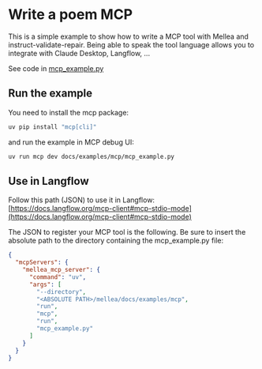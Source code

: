 # Write a poem MCP
This is a simple example to show how to write a MCP tool 
with Mellea and instruct-validate-repair. Being able to 
speak the tool language allows you to integrate with
Claude Desktop, Langflow, ...

See code in [mcp_example.py](mcp_example.py)

## Run the example
You need to install the mcp package:
```bash
uv pip install "mcp[cli]"
```

and run the example in MCP debug UI:
```bash
uv run mcp dev docs/examples/mcp/mcp_example.py
```


## Use in Langflow
Follow this path (JSON) to use it in Langflow: [https://docs.langflow.org/mcp-client#mcp-stdio-mode](https://docs.langflow.org/mcp-client#mcp-stdio-mode)

The JSON to register your MCP tool is the following. Be sure to insert the absolute path to the directory containing the mcp_example.py file:

```json
{
  "mcpServers": {
    "mellea_mcp_server": {
      "command": "uv",
      "args": [
        "--directory",
        "<ABSOLUTE PATH>/mellea/docs/examples/mcp",
        "run",
        "mcp",
        "run",
        "mcp_example.py"
      ]
    }
  }
}
```




